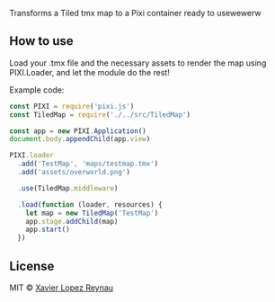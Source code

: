 
Transforms a Tiled tmx map to a Pixi container ready to usewewerw

## How to use
Load your .tmx file and the necessary assets to render the map using PIXI.Loader, and let the module do the rest!

Example code:
```javascript
const PIXI = require('pixi.js')
const TiledMap = require('./../src/TiledMap')

const app = new PIXI.Application()
document.body.appendChild(app.view)

PIXI.loader
  .add('TestMap', 'maps/testmap.tmx')
  .add('assets/overworld.png')

  .use(TiledMap.middleware)

  .load(function (loader, resources) {
    let map = new TiledMap('TestMap')
    app.stage.addChild(map)
    app.start()
  })
```

## License
MIT © [Xavier Lopez Reynau](http://lopezreynau.me/)
